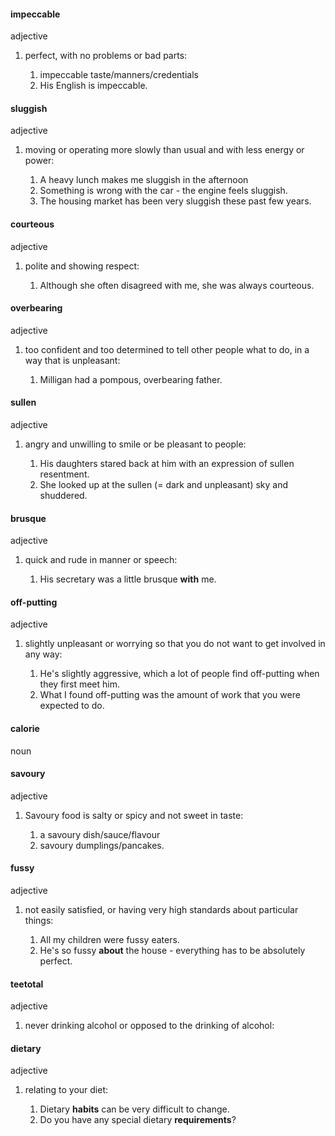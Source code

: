 #### impeccable
adjective

1. perfect, with no problems or bad parts:
   
   1. impeccable taste/manners/credentials
   2. His English is impeccable.


#### sluggish
adjective

1. moving or operating more slowly than usual and with less energy or power:
   
   1. A heavy lunch makes me sluggish in the afternoon
   2. Something is wrong with the car - the engine feels sluggish.
   3. The housing market has been very sluggish these past few years.


#### courteous
adjective

1. polite and showing respect:
   
   1. Although she often disagreed with me, she was always courteous.


#### overbearing
adjective

1. too confident and too determined to tell other people what to do, in a way that is unpleasant:
   
   1. Milligan had a pompous, overbearing father.


#### sullen
adjective

1. angry and unwilling to smile or be pleasant to people:
   
   1. His daughters stared back at him with an expression of sullen resentment.
   2. She looked up at the sullen (= dark and unpleasant) sky and shuddered.


#### brusque
adjective

1. quick and rude in manner or speech:
   
   1. His secretary was a little brusque **with** me.


#### off-putting
adjective

1. slightly unpleasant or worrying so that you do not want to get involved in any way:
   
   1. He's slightly aggressive, which a lot of people find off-putting when they first meet him.
   2. What I found off-putting was the amount of work that you were expected to do.


#### calorie
noun

#### savoury
adjective

1. Savoury food is salty or spicy and not sweet in taste:
   
   1. a savoury dish/sauce/flavour
   2. savoury dumplings/pancakes.

#### fussy
adjective

1. not easily satisfied, or having very high standards about particular things:
   
   1. All my children were fussy eaters.
   2. He's so fussy **about** the house - everything has to be absolutely perfect.



#### teetotal
adjective

1. never drinking alcohol or opposed to the drinking of alcohol:
   


#### dietary
adjective

1. relating to your diet:
   
   1. Dietary **habits** can be very difficult to change.
   2. Do you have any special dietary **requirements**?





